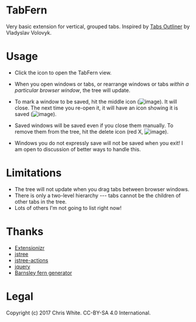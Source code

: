 # TabFern

Very basic extension for vertical, grouped tabs.  Inspired by
[Tabs Outliner](https://chrome.google.com/webstore/detail/tabs-outliner/eggkanocgddhmamlbiijnphhppkpkmkl)
by Vladyslav Volovyk.

# Usage

 - Click the icon to open the TabFern view.
 - When you open windows or tabs, or rearrange windows or tabs _within a
   particular browser window_, the tree will update.
 - To mark a window to be saved, hit the middle icon
   (![image](https://raw.githubusercontent.com/cxw42/TabFern/master/assets/icons/picture_delete.png)).  It will close.  The next time you re-open it, it
   will have an icon showing it is saved (![image](https://raw.githubusercontent.com/cxw42/TabFern/master/assets/icons/monitor_add.png)).
 - Saved windows will be saved even if you close them manually.  To remove them
   from the tree, hit the delete icon (red X,
   ![image](https://raw.githubusercontent.com/cxw42/TabFern/master/assets/icons/cross.png)).

 - Windows you do not expressly save will not be saved when you exit!
   I am open to discussion of better ways to handle this.

# Limitations

 - The tree will not update when you drag tabs between browser windows.
 - There is only a two-level hierarchy --- tabs cannot be the children
   of other tabs in the tree.
 - Lots of others I'm not going to list right now!

# Thanks

 - [Extensionizr](https://extensionizr.com)
 - [jstree](https://www.jstree.com/)
 - [jstree-actions](https://github.com/alexandernst/jstree-actions)
 - [jquery](https://jquery.com/)
 - [Barnsley fern generator](http://www.chradams.co.uk/fern/maker.html)

# Legal

Copyright (c) 2017 Chris White.  CC-BY-SA 4.0 International.

